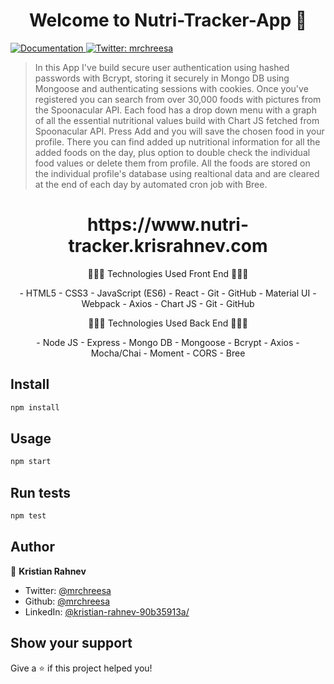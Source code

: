 <h1 align="center">Welcome to Nutri-Tracker-App 👋</h1>
<p>
  <a href="https://github.com/mrchreesa/nutri-tracker-app-frontend" target="_blank">
    <img alt="Documentation" src="https://img.shields.io/badge/documentation-yes-brightgreen.svg" />
  </a>
  <a href="https://twitter.com/mrchreesa" target="_blank">
    <img alt="Twitter: mrchreesa" src="https://img.shields.io/twitter/follow/mrchreesa.svg?style=social" />
  </a>
</p>

> In this App I've build secure user authentication using hashed passwords with Bcrypt, storing it securely in Mongo DB using Mongoose and authenticating sessions with cookies. Once you've registered you can search from over 30,000 foods with pictures from the Spoonacular API. Each food has a drop down menu with a graph of all the essential nutritional values build with Chart JS fetched from Spoonacular API. Press Add and you will save the chosen food in your profile. There you can find added up nutritional information for all the added foods on the day, plus option to double check the individual food values or delete them from profile. All the foods are stored on the individual profile's database using realtional data and are cleared at the end of each day by automated cron job with Bree.

<h1 align="center">https://www.nutri-tracker.krisrahnev.com</h1>
<p align="center">
 🔶🔶🔶 Technologies Used Front End 🔶🔶🔶
<p align="center">
- HTML5
- CSS3
- JavaScript (ES6)
- React
- Git
- GitHub
- Material UI
- Webpack
- Axios
- Chart JS
- Git
- GitHub
<p align="center">
🔷🔷🔷 Technologies Used Back End 🔷🔷🔷
<p align="center">
- Node JS
- Express
- Mongo DB
- Mongoose
- Bcrypt
- Axios
- Mocha/Chai
- Moment
- CORS
- Bree
</p>

## Install

```sh
npm install
```

## Usage

```sh
npm start
```

## Run tests

```sh
npm test
```

## Author

👤 **Kristian Rahnev**

- Twitter: [@mrchreesa](https://twitter.com/mrchreesa)
- Github: [@mrchreesa](https://github.com/mrchreesa)
- LinkedIn: [@kristian-rahnev-90b35913a/](https://linkedin.com/in/kristian-rahnev-90b35913a/)

## Show your support

Give a ⭐️ if this project helped you!
